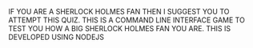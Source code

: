 IF YOU ARE A SHERLOCK HOLMES FAN THEN I SUGGEST YOU TO ATTEMPT THIS QUIZ.
THIS IS A COMMAND LINE INTERFACE GAME TO TEST YOU HOW A BIG SHERLOCK HOLMES FAN YOU ARE.
THIS IS DEVELOPED USING NODEJS